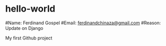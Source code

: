 # hello-world
#Name: Ferdinand Gospel
#Email: ferdinandchinaza@gmail.com
#Reason: Update on Django


My first Github project
